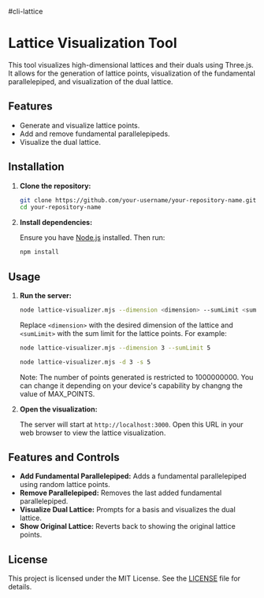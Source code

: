#cli-lattice
# Lattice Visualization Tool

This tool visualizes high-dimensional lattices and their duals using Three.js. It allows for the generation of lattice points, visualization of the fundamental parallelepiped, and visualization of the dual lattice.

## Features

- Generate and visualize lattice points.
- Add and remove fundamental parallelepipeds.
- Visualize the dual lattice.


## Installation

1. **Clone the repository:**

    ```sh
    git clone https://github.com/your-username/your-repository-name.git
    cd your-repository-name
    ```

2. **Install dependencies:**

    Ensure you have [Node.js](https://nodejs.org/) installed. Then run:

    ```sh
    npm install
    ```

## Usage

1. **Run the server:**

    ```sh
    node lattice-visualizer.mjs --dimension <dimension> --sumLimit <sumLimit>
    ```

    Replace `<dimension>` with the desired dimension of the lattice and `<sumLimit>` with the sum limit for the lattice points. For example:

    ```sh
    node lattice-visualizer.mjs --dimension 3 --sumLimit 5

    ```
    ```sh
    node lattice-visualizer.mjs -d 3 -s 5
    ```
    Note: The number of points generated is restricted to 1000000000. You can change it depending on your device's capability by changng the value of MAX_POINTS. 

2. **Open the visualization:**

    The server will start at `http://localhost:3000`. Open this URL in your web browser to view the lattice visualization.

## Features and Controls

- **Add Fundamental Parallelepiped:** Adds a fundamental parallelepiped using random lattice points.
- **Remove Parallelepiped:** Removes the last added fundamental parallelepiped.
- **Visualize Dual Lattice:** Prompts for a basis and visualizes the dual lattice.
- **Show Original Lattice:** Reverts back to showing the original lattice points.

## License

This project is licensed under the MIT License. See the [LICENSE](LICENSE) file for details.
